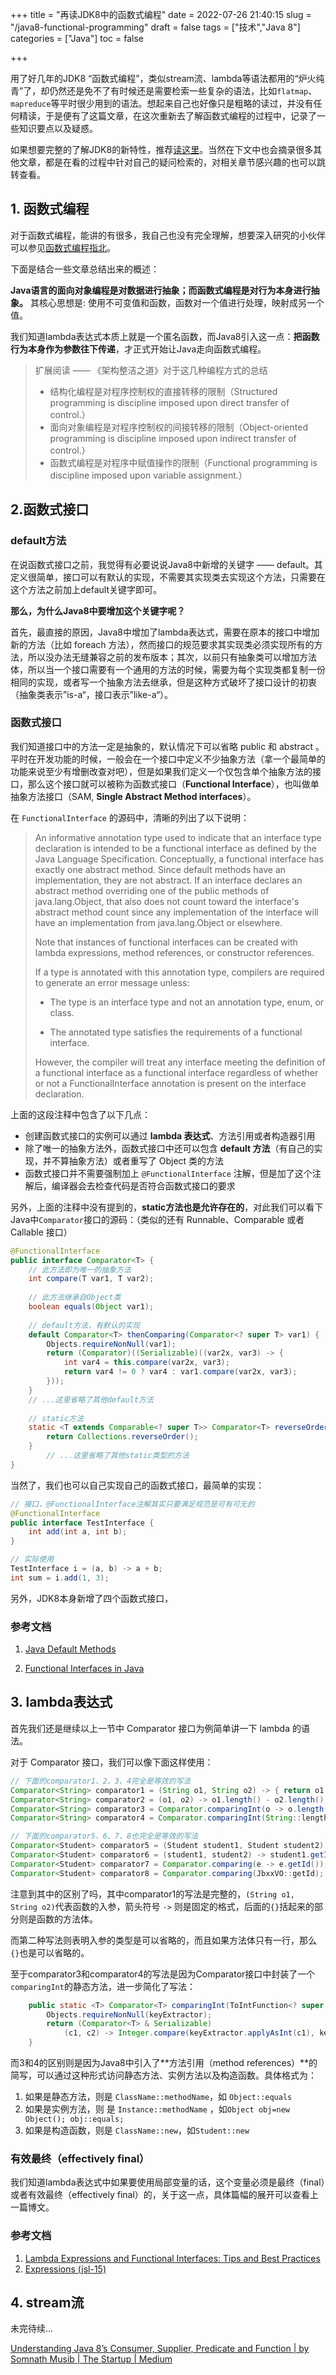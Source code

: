 +++
title = "再读JDK8中的函数式编程"
date = 2022-07-26 21:40:15
slug = "/java8-functional-programming"
draft = false
tags = ["技术","Java 8"]
categories = ["Java"]
toc = false

+++



用了好几年的JDK8 “函数式编程”，类似stream流、lambda等语法都用的“炉火纯青”了，却仍然还是免不了有时候还是需要检索一些复杂的语法，比如`flatmap`、`mapreduce`等平时很少用到的语法。想起来自己也好像只是粗略的读过，并没有任何精读，于是便有了这篇文章，在这次重新去了解函数式编程的过程中，记录了一些知识要点以及疑惑。



如果想要完整的了解JDK8的新特性，推荐[读这里](https://wizardforcel.gitbooks.io/java8-new-features/content/index.html)。当然在下文中也会摘录很多其他文章，都是在看的过程中针对自己的疑问检索的，对相关章节感兴趣的也可以跳转查看。

## 1. 函数式编程



对于函数式编程，能讲的有很多，我自己也没有完全理解，想要深入研究的小伙伴可以参见[函数式编程指北](https://llh911001.gitbooks.io/mostly-adequate-guide-chinese/content/)。



下面是结合一些文章总结出来的概述：



**Java语言的面向对象编程是对数据进行抽象；而函数式编程是对行为本身进行抽象。** 其核心思想是: 使用不可变值和函数，函数对一个值进行处理，映射成另一个值。



我们知道lambda表达式本质上就是一个匿名函数，而Java8引入这一点：**把函数行为本身作为参数往下传递**，才正式开始让Java走向函数式编程。



> 扩展阅读 —— 《架构整洁之道》对于这几种编程方式的总结
>
> - 结构化编程是对程序控制权的直接转移的限制（Structured programming is discipline imposed upon direct transfer  of control.）
> - 面向对象编程是对程序控制权的间接转移的限制（Object-oriented programming is discipline imposed upon indirect transfer  of control.）
> - 函数式编程是对程序中赋值操作的限制（Functional programming is discipline imposed upon variable assignment.）



## 2.函数式接口

### default方法

在说函数式接口之前，我觉得有必要说说Java8中新增的关键字 —— default。其定义很简单，接口可以有默认的实现，不需要其实现类去实现这个方法，只需要在这个方法之前加上default关键字即可。



**那么，为什么Java8中要增加这个关键字呢？**

首先，最直接的原因，Java8中增加了lambda表达式，需要在原本的接口中增加新的方法（比如 foreach 方法），然而接口的规范要求其实现类必须实现所有的方法，所以没办法无缝兼容之前的发布版本；其次，以前只有抽象类可以增加方法体，所以当一个接口需要有一个通用的方法的时候，需要为每个实现类都复制一份相同的实现，或者写一个抽象方法去继承，但是这种方式破坏了接口设计的初衷（抽象类表示”is-a“，接口表示”like-a“）。

### 函数式接口



我们知道接口中的方法一定是抽象的，默认情况下可以省略 public 和 abstract 。平时在开发功能的时候，一般会在一个接口中定义不少抽象方法（拿一个最简单的功能来说至少有增删改查对吧），但是如果我们定义一个仅包含单个抽象方法的接口，那么这个接口就可以被称为函数式接口（**Functional Interface**），也叫做单抽象方法接口（SAM, **Single Abstract Method interfaces**）。



在 `FunctionalInterface` 的源码中，清晰的列出了以下说明：

> An informative annotation type used to indicate that an interface type declaration is intended to be a functional interface as defined by the Java Language Specification. Conceptually, a functional interface has exactly one abstract method. Since default methods have an implementation, they are not abstract. If an interface declares an abstract method overriding one of the public methods of java.lang.Object, that also does not count toward the interface's abstract method count since any implementation of the interface will have an implementation from java.lang.Object or elsewhere.
>
> 
>
> Note that instances of functional interfaces can be created with lambda expressions, method references, or constructor references.
>
> 
>
> If a type is annotated with this annotation type, compilers are required to generate an error message unless:
>
> - The type is an interface type and not an annotation type, enum, or class.
>
> - The annotated type satisfies the requirements of a functional interface.
>
> 
>
> However, the compiler will treat any interface meeting the definition of a functional interface as a functional interface regardless of whether or not a FunctionalInterface annotation is present on the interface declaration.

上面的这段注释中包含了以下几点：

- 创建函数式接口的实例可以通过 **lambda 表达式**、方法引用或者构造器引用
- 除了唯一的抽象方法外，函数式接口中还可以包含 **default 方法**（有自己的实现，并不算抽象方法）或者重写了 Object 类的方法
- 函数式接口并不需要强制加上 `@FunctionalInterface` 注解，但是加了这个注解后，编译器会去检查代码是否符合函数式接口的要求

另外，上面的注释中没有提到的，**static方法也是允许存在的**，对此我们可以看下Java中`Comparator`接口的源码：（类似的还有 Runnable、Comparable 或者 Callable 接口）

```java
@FunctionalInterface
public interface Comparator<T> {
    // 此方法即为唯一的抽象方法
  	int compare(T var1, T var2);
		
  	// 此方法继承自Object类
    boolean equals(Object var1);
		
  	// default方法，有默认的实现
    default Comparator<T> thenComparing(Comparator<? super T> var1) {
        Objects.requireNonNull(var1);
        return (Comparator)((Serializable)((var2x, var3) -> {
            int var4 = this.compare(var2x, var3);
            return var4 != 0 ? var4 : var1.compare(var2x, var3);
        }));
    }
  	// ...这里省略了其他default方法
		
  	// static方法
    static <T extends Comparable<? super T>> Comparator<T> reverseOrder() {
        return Collections.reverseOrder();
    }
		// ...这里省略了其他static类型的方法
}
```

当然了，我们也可以自己实现自己的函数式接口，最简单的实现：

```java
// 接口，@FunctionalInterface注解其实只要满足规范是可有可无的
@FunctionalInterface
public interface TestInterface {
    int add(int a, int b);
}

// 实际使用
TestInterface i = (a, b) -> a + b;
int sum = i.add(1, 3);
```



另外，JDK8本身新增了四个函数式接口，

### 参考文档

1. [Java Default Methods](https://howtodoinjava.com/java8/default-methods-in-java-8/)

2. [Functional Interfaces in Java](https://howtodoinjava.com/java/stream/functional-interface-tutorial/)



## 3. lambda表达式



首先我们还是继续以上一节中 Comparator 接口为例简单讲一下 lambda 的语法。



对于 Comparator 接口，我们可以像下面这样使用：

```java
// 下面的comparator1、2、3、4完全是等效的写法
Comparator<String> comparator1 = (String o1, String o2) -> { return o1.length() - o2.length(); };
Comparator<String> comparator2 = (o1, o2) -> o1.length() - o2.length();
Comparator<String> comparator3 = Comparator.comparingInt(o -> o.length());
Comparator<String> comparator4 = Comparator.comparingInt(String::length);

// 下面的comparator5、6、7、8也完全是等效的写法
Comparator<Student> comparator5 = (Student student1, Student student2) -> student1.getId().compareTo(student2.getId());
Comparator<Student> comparator6 = (student1, student2) -> student1.getId().compareTo(student2.getId());
Comparator<Student> comparator7 = Comparator.comparing(e -> e.getId());
Comparator<Student> comparator8 = Comparator.comparing(JbxxVO::getId);
```



注意到其中的区别了吗，其中comparator1的写法是完整的，`(String o1, String o2)`代表函数的入参，箭头符号 `->` 则是固定的格式，后面的`{}`括起来的部分则是函数的方法体。

而第二种写法则表明入参的类型是可以省略的，而且如果方法体只有一行，那么`{}`也是可以省略的。



至于comparator3和comparator4的写法是因为Comparator接口中封装了一个`comparingInt`的静态方法，进一步简化了写法：

```java
	public static <T> Comparator<T> comparingInt(ToIntFunction<? super T> keyExtractor) {
        Objects.requireNonNull(keyExtractor);
        return (Comparator<T> & Serializable)
            (c1, c2) -> Integer.compare(keyExtractor.applyAsInt(c1), keyExtractor.applyAsInt(c2));
    }
```

而3和4的区别则是因为Java8中引入了**方法引用（method references）**的简写，可以通过这种形式访问静态方法、实例方法以及构造函数。具体格式为：

1. 如果是静态方法，则是 `ClassName::methodName`，如 `Object::equals`
2. 如果是实例方法，则 是 `Instance::methodName` ，如`Object obj=new Object(); obj::equals; `
3. 如果是构造函数，则是 `ClassName::new`，如`Student::new`

### 有效最终（effectively final）

我们知道lambda表达式中如果要使用局部变量的话，这个变量必须是最终（final）或者有效最终（effectively final）的，关于这一点，具体篇幅的展开可以查看上一篇博文。





### 参考文档

1. [Lambda Expressions and Functional Interfaces: Tips and Best Practices](https://www.baeldung.com/java-8-lambda-expressions-tips)
2. [Expressions (jsl-15)](https://docs.oracle.com/javase/specs/jls/se8/html/jls-15.html#jls-15.27.2)

## 4. stream流

未完待续...





[Understanding Java 8’s Consumer, Supplier, Predicate and Function | by Somnath Musib | The Startup | Medium](https://medium.com/swlh/understanding-java-8s-consumer-supplier-predicate-and-function-c1889b9423d)













